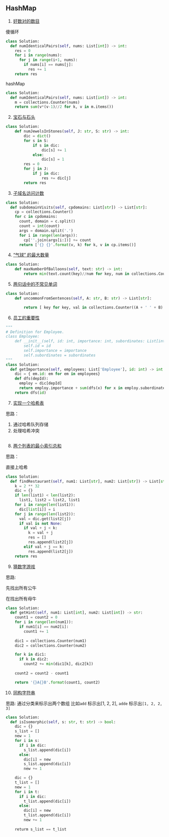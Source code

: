## HashMap

1. [好数对的数目](https://leetcode-cn.com/problems/number-of-good-pairs/)

傻循环
```python
class Solution:
  def numIdenticalPairs(self, nums: List[int]) -> int:
    res = 0
    for i in range(nums):
      for j in range(i+1, nums):
        if nums[i] == nums[j]:
          res += 1
    return res
```

hashMap
```python
class Solution:
  def numIdenticalPairs(self, nums: List[int]) -> int:
    m = collections.Counter(nums)
    return sum(v*(v-1)//2 for k, v in m.items())
```

2. [宝石与石头](https://leetcode-cn.com/problems/jewels-and-stones/submissions/)

```python
class Solution:
    def numJewelsInStones(self, J: str, S: str) -> int:
        dic = dict()
        for s in S:
            if s in dic:
                dic[s] += 1
            else:
                dic[s] = 1
        res = 0
        for j in J:
            if j in dic:
                res += dic[j]
        return res
```

3. [子域名访问计数](https://leetcode-cn.com/problems/subdomain-visit-count/)

```python
class Solution:
  def subdomainVisits(self, cpdomains: List[str]) -> List[str]:
    cp = collections.Counter()
    for c in cpdomains:
      count, domain = c.split()
      count = int(count)
      args = domain.split('.')
      for i in range(len(args)):
        cp[''.join(args[i:])] += count
      return ['{} {}'.format(v, k) for k, v in cp.items()]
```

4. [“气球” 的最大数量](https://leetcode-cn.com/problems/maximum-number-of-balloons/)

```python
class Solution:
    def maxNumberOfBalloons(self, text: str) -> int:
        return min(text.count(key)//num for key, num in collections.Counter('balloon').items())
```

5. [两句话中的不常见单词](https://leetcode-cn.com/problems/uncommon-words-from-two-sentences/)

```python
class Solution:
    def uncommonFromSentences(self, A: str, B: str) -> List[str]:

        return [ key for key, val in collections.Counter((A + ' ' + B).split()).items() if val == 1]
```

6. [员工的重要性](https://leetcode-cn.com/problems/employee-importance/)

```python
"""
# Definition for Employee.
class Employee:
    def __init__(self, id: int, importance: int, subordinates: List[int]):
        self.id = id
        self.importance = importance
        self.subordinates = subordinates
"""
class Solution:
  def getImportance(self, employees: List['Employee'], id: int) -> int:
    dic = { em.id: em for em in employees}
    def dfs(depId):
      employ = dic[depId]
      return employ.importance + sum(dfs(x) for x in employ.subordinates)
    return dfs(id)
```

7. [实现一个哈希表](https://leetcode-cn.com/problems/design-hashmap/submissions/)

思路： 

1. 通过哈希队列存储
2. 处理哈希冲突

```python

```

8. [两个列表的最小索引总和](https://leetcode-cn.com/problems/minimum-index-sum-of-two-lists/)

思路：

直接上哈希

```python
class Solution:
  def findRestaurant(self, num1: List[str], num2: List[str]) -> List[str]:
    k = 2 ** 32 
    dic = {}
    if len(list1) < len(list2):
      list1, list2 = list2, list1
    for i in range(len(list1)):
      dic[list[i]] = i
    for j in range(len(list2)):
      val = dic.get(list2[j])
      if val is not None:
        if val + j < k:
          k = val + j
          res = []
          res.append(list2[j])
        elif val + j == k:
          res.append(list2[j])
    return res
```

9. [猜数字游戏](https://leetcode-cn.com/problems/bulls-and-cows/)

思路:

先找出所有公牛

在找出所有母牛

```python
class Solution:
  def getHint(self, num1: List[int], num2: List[int]) -> str:
    count1 = count2 = 0
    for i in range(len(num1)):
      if num1[i] == num2[i]:
        count1 += 1
    
    dic1 = collections.Counter(num1)
    dic2 = collections.Counter(num2)

    for k in dic1:
      if k in dic2:
        count2 += min(dic1[k], dic2[k])
      
    count2 = count2 - count1

    return '{}A{}B'.format(count1, count2)
```



10. [同构字符串](https://leetcode-cn.com/problems/isomorphic-strings/)

思路: 通过分类来标示出两个数组 比如`add` 标示出[1, 2, 2], `adde` 标示出`[1, 2, 2, 3]`

```python
class Solution:
  def isIsomorphic(self, s: str, t: str) -> bool:
    dic = {}
    s_list = []
    new = 1
    for i in s:
      if i in dic:
        s_list.append(dic[i])
      else:
        dic[i] = new
        s_list.append(dic[i])
        new += 1

    dic = {}
    t_list = []
    new = 1
    for i in t:
      if i in dic:
        t_list.append(dic[i])
      else:
        dic[i] = new
        t_list.append(dic[i])
        new += 1
    
    returm s_list == t_list
    
```

